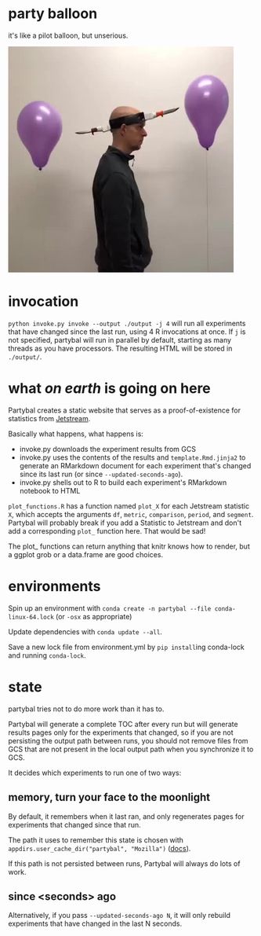 # party balloon

it's like a pilot balloon, but unserious.

![](jan_erichsen.jpg)

# invocation

`python invoke.py invoke --output ./output -j 4` will run all experiments that have changed since the last run, using 4 R invocations at once. If `j` is not specified, partybal will run in parallel by default, starting as many threads as you have processors. The resulting HTML will be stored in `./output/`.

# what _on earth_ is going on here

Partybal creates a static website that serves as a proof-of-existence for statistics from [Jetstream](https://github.com/mozilla/jetstream).

Basically what happens, what happens is:

* invoke.py downloads the experiment results from GCS
* invoke.py uses the contents of the results and `template.Rmd.jinja2` to generate an RMarkdown document for each experiment that's changed since its last run (or since `--updated-seconds-ago`).
* invoke.py shells out to R to build each experiment's RMarkdown notebook to HTML

`plot_functions.R` has a function named `plot_X` for each Jetstream statistic `X`, which accepts the arguments `df`, `metric`, `comparison`, `period`, and `segment`.
Partybal will probably break if you add a Statistic to Jetstream and don't add a corresponding `plot_` function here. That would be sad!

The plot_ functions can return anything that knitr knows how to render, but a ggplot grob or a data.frame are good choices.

# environments

Spin up an environment with `conda create -n partybal --file conda-linux-64.lock` (or `-osx` as appropriate)

Update dependencies with `conda update --all`.

Save a new lock file from environment.yml by `pip install`ing conda-lock and running `conda-lock`.

# state

partybal tries not to do more work than it has to.

Partybal will generate a complete TOC after every run but will generate results pages only for the experiments that changed, so if you are not persisting the output path between runs, you should not remove files from GCS that are not present in the local output path when you synchronize it to GCS.

It decides which experiments to run one of two ways:

## memory, turn your face to the moonlight

By default, it remembers when it last ran, and only regenerates pages for experiments that changed since that run.

The path it uses to remember this state is chosen with `appdirs.user_cache_dir("partybal", "Mozilla")` ([docs](https://github.com/ActiveState/appdirs)).

If this path is not persisted between runs, Partybal will always do lots of work.

## since \<seconds\> ago

Alternatively, if you pass `--updated-seconds-ago N`, it will only rebuild experiments that have changed in the last N seconds.
